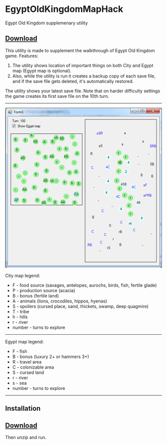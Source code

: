 # EgyptOldKingdomMapHack
Egypt Old Kingdom supplemenary utility

[Download](https://github.com/mvviner/EgyptOldKingdomMapHack/releases/download/1.0/EgyptOldKingdomMapHack.zip)
------
This utility is made to supplement the walkthrough of Egypt Old Kingdom game. Features:
1. The utility shows location of important things on both City and Egypt map (Egypt map is optional).
2. Also, while the utility is run it creates a backup copy of each save file, and if the save file gets deleted, it's automatically restored.

The utility shows your latest save file. Note that on harder difficulty settings the game creates its first save file on the 10th turn.

------
![screenshot](https://github.com/mvviner/EgyptOldKingdomMapHack/blob/master/EgyptOldKingdomMapHack%20screenshot.png)

City map legend:

* F - food source (savages, antelopes, aurochs, birds, fish, fertile glade)
* P - production source (acacia)
* B - bonus (fertile land)
* A - animals (lions, crocodiles, hippos, hyenas)
* S - spoilers (cursed place, sand, thickets, swamp, deep quagmire)
* T - tribe
* h - hills
* r - river
* number - turns to explore

------

Egypt map legend:
* F - fish
* B - bonus (luxury 2+ or hammers 3+)
* R - travel area
* C - colonizable area
* S - cursed land
* r - river
* s - sea
* number - turns to explore

------
Installation
------
[Download](https://github.com/mvviner/EgyptOldKingdomMapHack/releases/download/1.0/EgyptOldKingdomMapHack.zip)
------
Then unzip and run.
